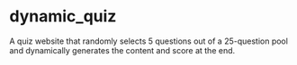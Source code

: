 # dynamic_quiz
 A quiz website that randomly selects 5 questions out of a 25-question pool and dynamically generates the content and score at the end.

